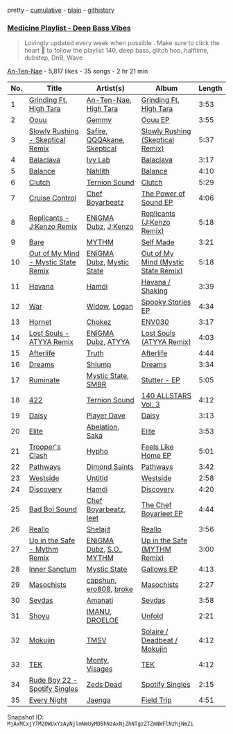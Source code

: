 pretty - [cumulative](/playlists/cumulative/4ugml2yTfIJzuEpytnzJYP.md) - [plain](/playlists/plain/4ugml2yTfIJzuEpytnzJYP) - [githistory](https://github.githistory.xyz/mackorone/spotify-playlist-archive/blob/main/playlists/plain/4ugml2yTfIJzuEpytnzJYP)

### [Medicine Playlist \-  Deep Bass Vibes](https://open.spotify.com/playlist/4ugml2yTfIJzuEpytnzJYP)

> Lovingly updated every week when possible \.  Make sure to click the heart 💓 to follow the playlist 140, deep bass,  glitch hop,  halftime, dubstep, DnB, Wave

[An\-Ten\-Nae](https://open.spotify.com/user/124011761) - 5,817 likes - 35 songs - 2 hr 21 min

| No. | Title | Artist(s) | Album | Length |
|---|---|---|---|---|
| 1 | [Grinding Ft\. High Tara](https://open.spotify.com/track/4IPxS7dJ0SA53mtPFsLp9Y) | [An\-Ten\-Nae](https://open.spotify.com/artist/60WU0oNpF372dzVGDe4BcV), [High Tara](https://open.spotify.com/artist/3AY3TKMf77gAK03Y2yPlOI) | [Grinding Ft\. High Tara](https://open.spotify.com/album/252OND8QbuRLZHoLs3FWVa) | 3:53 |
| 2 | [Oouu](https://open.spotify.com/track/39aFaLgU1R3ljrkU5GAZZI) | [Gemmy](https://open.spotify.com/artist/0ub2efHY8zSD5KAWJDoNME) | [Oouu EP](https://open.spotify.com/album/3XuLYLkWUFqqezowe6TIXd) | 3:55 |
| 3 | [Slowly Rushing \- Skeptical Remix](https://open.spotify.com/track/6gnuTvpniPrNozazUBdqMa) | [Safire](https://open.spotify.com/artist/0RUdbVM6eQL5oCoh6VHTDB), [QQQAkane](https://open.spotify.com/artist/5rfKOiv8w7Cgx5QRj7NHVs), [Skeptical](https://open.spotify.com/artist/28ee6rnxMl8AqwcroPfivP) | [Slowly Rushing \(Skeptical Remix\)](https://open.spotify.com/album/59NevdqPmiDXvvxSSxN0t1) | 5:37 |
| 4 | [Balaclava](https://open.spotify.com/track/1eAkkYLE0xkfwp0kXVX38R) | [Ivy Lab](https://open.spotify.com/artist/3VXCvo9Sr0hbZ4mk6VOKBs) | [Balaclava](https://open.spotify.com/album/3dXuQqB5pNyH2GweiRzTDp) | 3:17 |
| 5 | [Balance](https://open.spotify.com/track/4EMwRAupQ2Sn3lTzc7dYXk) | [Nahlith](https://open.spotify.com/artist/0gKRNAatXm1v7V34aoWyFJ) | [Balance](https://open.spotify.com/album/5DOzIJtdvM8dfnS5LarNHk) | 4:10 |
| 6 | [Clutch](https://open.spotify.com/track/2AtaNnfoySsOMA1etPWAa7) | [Ternion Sound](https://open.spotify.com/artist/5sZGZj7wvhCwlG6KBvG90a) | [Clutch](https://open.spotify.com/album/7qnWKWKXZ62wPIVMkVk5wZ) | 5:29 |
| 7 | [Cruise Control](https://open.spotify.com/track/1SAv0E7nYW6hnP13HRWIFF) | [Chef Boyarbeatz](https://open.spotify.com/artist/7nSk3iFPogRCOokrMliejt) | [The Power of Sound EP](https://open.spotify.com/album/5g3x8ghArJk8epL0R5NWj4) | 4:06 |
| 8 | [Replicants \- J:Kenzo Remix](https://open.spotify.com/track/6oOSSVjIuD05mzC5fIDTlc) | [ENiGMA Dubz](https://open.spotify.com/artist/7ygSJBM6sZ0vXGJvjnL1V5), [J:Kenzo](https://open.spotify.com/artist/2vnlhEYTh2K1O3NZE2ONiz) | [Replicants \(J:Kenzo Remix\)](https://open.spotify.com/album/0bX0KGunfUX7hriWuf0Fe1) | 5:18 |
| 9 | [Bare](https://open.spotify.com/track/2WNHFVcNMOmdQAaWNa1f8E) | [MYTHM](https://open.spotify.com/artist/5OC3ZSef1PDix2FZaXLial) | [Self Made](https://open.spotify.com/album/5CFZp6HkHrKhjvid0TqLhV) | 3:21 |
| 10 | [Out of My Mind \- Mystic State Remix](https://open.spotify.com/track/20MbJCPtpSHwhr6QXjnHnc) | [ENiGMA Dubz](https://open.spotify.com/artist/7ygSJBM6sZ0vXGJvjnL1V5), [Mystic State](https://open.spotify.com/artist/052KAntc3fhUFwUgewa3Q4) | [Out of My Mind \(Mystic State Remix\)](https://open.spotify.com/album/4yGTCp6nN10zs3nvIYjzDx) | 5:18 |
| 11 | [Havana](https://open.spotify.com/track/2JOuajm5j2G1DBmXxjxgpV) | [Hamdi](https://open.spotify.com/artist/7vvicoei9BbKpZix8qSeLg) | [Havana / Shaking](https://open.spotify.com/album/7un3dvUIOGZmVmNKYGyWGN) | 3:39 |
| 12 | [War](https://open.spotify.com/track/0oyOinzQMX5h9NTLiVRYxR) | [Widow](https://open.spotify.com/artist/2xZXFkZ3aBGqyuhZrmgvse), [Logan](https://open.spotify.com/artist/7uyQOsktLn9VjGJg5KO9Ek) | [Spooky Stories EP](https://open.spotify.com/album/6lCGiwcpQCPuLqv5k3SDfO) | 4:34 |
| 13 | [Hornet](https://open.spotify.com/track/2GKeGRGRGto4KIL2LyObfd) | [Chokez](https://open.spotify.com/artist/2WIUV9Yg8pVjB4odHkZ1La) | [ENV030](https://open.spotify.com/album/3EsWk9DTxXOn8n6rCXoM40) | 3:17 |
| 14 | [Lost Souls \- ATYYA Remix](https://open.spotify.com/track/60KhEnHybUOC0a0ziqR9Yb) | [ENiGMA Dubz](https://open.spotify.com/artist/7ygSJBM6sZ0vXGJvjnL1V5), [ATYYA](https://open.spotify.com/artist/36NAuk7D3nO0JFfgZf3XI7) | [Lost Souls \(ATYYA Remix\)](https://open.spotify.com/album/09yEzA91373rOjUnxYzrIk) | 4:03 |
| 15 | [Afterlife](https://open.spotify.com/track/2uX9JzpZxul4FNnk87z1zQ) | [Truth](https://open.spotify.com/artist/0ZDCCJSvjcdJZH9hOl1uYc) | [Afterlife](https://open.spotify.com/album/5x2pZCBJeC8XPXdex5MSsu) | 4:44 |
| 16 | [Dreams](https://open.spotify.com/track/6Zdtl56h0h1VmrJKWX1lTU) | [Shlump](https://open.spotify.com/artist/2vdEGASQQlLcmOqlQhYWlN) | [Dreams](https://open.spotify.com/album/1fj98y73pWLncom9XmaftK) | 3:34 |
| 17 | [Ruminate](https://open.spotify.com/track/7wqq6vKvzbaTYFZ4QUGjic) | [Mystic State](https://open.spotify.com/artist/052KAntc3fhUFwUgewa3Q4), [SMBR](https://open.spotify.com/artist/7afurVeEHZHC1d8LV3wnQQ) | [Stutter \- EP](https://open.spotify.com/album/2ywexsHX1MUToJaByaEYYQ) | 5:05 |
| 18 | [422](https://open.spotify.com/track/4jPhy12lzftn5RFhocn0eb) | [Ternion Sound](https://open.spotify.com/artist/5sZGZj7wvhCwlG6KBvG90a) | [140 ALLSTARS Vol\. 3](https://open.spotify.com/album/6bsB2ByjsiEuGhm482lttz) | 4:12 |
| 19 | [Daisy](https://open.spotify.com/track/6r5HkXJGRfCrbcdYMxGZhM) | [Player Dave](https://open.spotify.com/artist/1rQItbnVgtRiJkTxHRBUc0) | [Daisy](https://open.spotify.com/album/3oZ61a5CcnPYLkMFzCPKPO) | 3:13 |
| 20 | [Elite](https://open.spotify.com/track/3At9iZJpHFkIsVFO4IKe4u) | [Abelation](https://open.spotify.com/artist/3ezpQc6XHKaha2SmkFsEfR), [Saka](https://open.spotify.com/artist/78JjBYPpCRwGwaZff4qQrv) | [Elite](https://open.spotify.com/album/3O6ivFNYkhrVLtEY82PRFM) | 3:53 |
| 21 | [Trooper's Clash](https://open.spotify.com/track/6WhCzDmXwkGloyUYPkw4hK) | [Hypho](https://open.spotify.com/artist/2ODMudAd86RorKe9wTJPs7) | [Feels Like Home EP](https://open.spotify.com/album/1QRustkabNUNqbDBnD56gC) | 5:01 |
| 22 | [Pathways](https://open.spotify.com/track/37MQC1HF0hiApuaSEcq5fl) | [Dimond Saints](https://open.spotify.com/artist/38LWle0ChG6k0UHsOnoO75) | [Pathways](https://open.spotify.com/album/2aIi4kmiK0wipFpm8PJm1l) | 3:42 |
| 23 | [Westside](https://open.spotify.com/track/30Cy1PSV9yWfxJvHki4eob) | [Untitld](https://open.spotify.com/artist/1swZwQrIOqGfjpTrFIXEFd) | [Westside](https://open.spotify.com/album/22PIAiNnlJYM6vevTzMbvD) | 2:58 |
| 24 | [Discovery](https://open.spotify.com/track/1hL68mCCsLmtSJNr1W8HmR) | [Hamdi](https://open.spotify.com/artist/7vvicoei9BbKpZix8qSeLg) | [Discovery](https://open.spotify.com/album/4zPaHY0Q3lKzH151iHPL9A) | 4:20 |
| 25 | [Bad Boi Sound](https://open.spotify.com/track/0S5xkB9hWYPKDrGW4FzXM5) | [Chef Boyarbeatz](https://open.spotify.com/artist/7nSk3iFPogRCOokrMliejt), [leet](https://open.spotify.com/artist/55zsOqeG5Xk57wpvWjOKXo) | [The Chef Boyarleet EP](https://open.spotify.com/album/1rIa8oKcTbtyRQRMnL70Zc) | 4:44 |
| 26 | [Reallo](https://open.spotify.com/track/2O5Z7wPZOlUS3Ux0O9rrfQ) | [Shelajit](https://open.spotify.com/artist/0zunin3sxLeigHfiefKSiL) | [Reallo](https://open.spotify.com/album/7nT1Y6z7tsztUDJ4SACWog) | 3:56 |
| 27 | [Up in the Safe \- Mythm Remix](https://open.spotify.com/track/45UwlxaR2cVemGxdtJpk0D) | [ENiGMA Dubz](https://open.spotify.com/artist/7ygSJBM6sZ0vXGJvjnL1V5), [S.O.](https://open.spotify.com/artist/6nELoJ6eMXfYHX5xocKf33), [MYTHM](https://open.spotify.com/artist/5OC3ZSef1PDix2FZaXLial) | [Up in the Safe \(MYTHM Remix\)](https://open.spotify.com/album/7quwFHbQD0LZZFAR1wuNdH) | 3:00 |
| 28 | [Inner Sanctum](https://open.spotify.com/track/5RZq9CmmzqmaJlodCeXMB6) | [Mystic State](https://open.spotify.com/artist/052KAntc3fhUFwUgewa3Q4) | [Gallows EP](https://open.spotify.com/album/2fZTG3TpT1oyuE9z5bMeV2) | 4:13 |
| 29 | [Masochists](https://open.spotify.com/track/4kcCPJTdg2M0QWVas2Yyoa) | [capshun](https://open.spotify.com/artist/1iHaJ84BqipzAefeXNAsdL), [ero808](https://open.spotify.com/artist/6x9CKUBQ96VjXxKgGE5hIw), [broke](https://open.spotify.com/artist/79sjpbumf3CjvJJI2Jsb2b) | [Masochists](https://open.spotify.com/album/2Jp9VxRciV49zAToW0Cgl8) | 2:27 |
| 30 | [Sevdas](https://open.spotify.com/track/3vomgD5nlh9BZVW1WXalRy) | [Amanati](https://open.spotify.com/artist/7x6YCRAc2k4UAcUNI03ZqM) | [Sevdas](https://open.spotify.com/album/5mcoihBR3961LdtH0WT8yV) | 3:58 |
| 31 | [Shoyu](https://open.spotify.com/track/7ammiC4TKHgMXP8RnccYcA) | [IMANU](https://open.spotify.com/artist/5Y7rFm0tiJTVDzGLMzz0W1), [DROELOE](https://open.spotify.com/artist/0u18Cq5stIQLUoIaULzDmA) | [Unfold](https://open.spotify.com/album/3MWWoyTPwnuhND8LMOAyse) | 2:21 |
| 32 | [Mokujin](https://open.spotify.com/track/0mgQofCRMSeZj7JGt3Np6Z) | [TMSV](https://open.spotify.com/artist/3gy5cNrDadVI5kDFcYgelE) | [Solaire / Deadbeat / Mokujin](https://open.spotify.com/album/2zfEKJmaF6ho0fhQfUvx7b) | 4:12 |
| 33 | [TEK](https://open.spotify.com/track/3tezEIT5xK3CW8fjlSy4ak) | [Monty](https://open.spotify.com/artist/2w5c2l70mYNDdSLifFyZjJ), [Visages](https://open.spotify.com/artist/1QEJm4mWKmrboH7if0CYoL) | [TEK](https://open.spotify.com/album/7C2LDXd3UolHDXVnJE31NI) | 4:12 |
| 34 | [Rude Boy 22 \- Spotify Singles](https://open.spotify.com/track/5nuyCix3R7RUitKPxkqIac) | [Zeds Dead](https://open.spotify.com/artist/67qogtRNI0GjUr8PlaG6Zh) | [Spotify Singles](https://open.spotify.com/album/4SZa061qdVYEZTTqE4DfwS) | 2:15 |
| 35 | [Every Night](https://open.spotify.com/track/0RY3lBN9Xdm8AYNg2KpiVS) | [Jaenga](https://open.spotify.com/artist/6eANYjiwIF3p73lhirhxGI) | [Field Trip](https://open.spotify.com/album/0BUdDTNyrvWWHox3KUCMgd) | 4:51 |

Snapshot ID: `MjAxMCxjYTM2OWUxYzAyNjlmNmUyMDBhNzAxNjZhNTgzZTZmNWFlNzhjNmZi`
